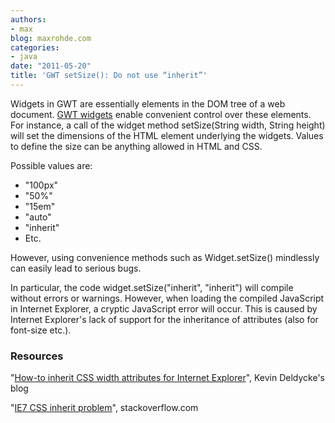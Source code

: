 ```yaml
---
authors:
- max
blog: maxrohde.com
categories:
- java
date: "2011-05-20"
title: 'GWT setSize(): Do not use “inherit”'
---
```


Widgets in GWT are essentially elements in the DOM tree of a web document. [GWT widgets](http://google-web-toolkit.googlecode.com/svn/javadoc/latest/com/google/gwt/user/client/ui/Widget.html) enable convenient control over these elements. For instance, a call of the widget method setSize(String width, String height) will set the dimensions of the HTML element underlying the widgets. Values to define the size can be anything allowed in HTML and CSS.

Possible values are:

- "100px"
- "50%"
- "15em"
- "auto"
- "inherit"
- Etc.

However, using convenience methods such as Widget.setSize() mindlessly can easily lead to serious bugs.

In particular, the code widget.setSize("inherit", "inherit") will compile without errors or warnings. However, when loading the compiled JavaScript in Internet Explorer, a cryptic JavaScript error will occur. This is caused by Internet Explorer's lack of support for the inheritance of attributes (also for font-size etc.).

### Resources

"[How-to inherit CSS width attributes for Internet Explorer](http://kevin.deldycke.com/2008/06/how-to-inherit-css-width-attributes-for-internet-explorer/)", Kevin Deldycke's blog

"[IE7 CSS inherit problem](http://stackoverflow.com/questions/511066/ie7-css-inherit-problem)", stackoverflow.com